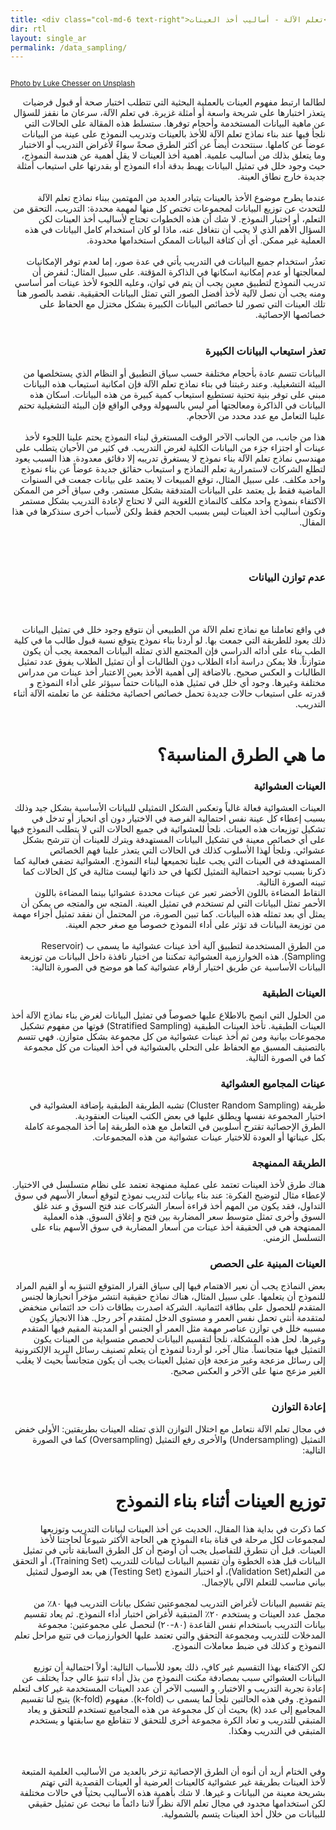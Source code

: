 ```yaml
---
title: <div class="col-md-6 text-right">تعلم الآلة ‫-‬ أساليب أخذ العينات</div>
dir: rtl
layout: single_ar
permalink: /data_sampling/
---
```

<img src="/assets/images/119-icon.jpg" alt="">


<small><a href="https://unsplash.com/@impatrickt">Photo by Luke Chesser on Unsplash</a></small>

<div style="direction: rtl; text-align: right;">
لطالما ارتبط مفهوم العينات بالعملية البحثية التي تتطلب اختبار صحة أو قبول فرضيات يتعذر اختبارها على شريحة واسعة أو أمثلة غزيرة.  في تعلم الآلة، سرعان ما نقفز للسؤال عن ماهية البيانات المستخدمة وأحجام توفرها. ستسلط هذه المقالة على الحالات التي نلجأ فيها عند بناء نماذج تعلم الآلة للأخذ بالعينات وتدريب النموذج على عينة من البيانات عوضاً عن كاملها. سنتحدث أيضاً عن أكثر الطرق صحةً سواءً لأغراض التدريب أو الاختبار وما يتعلق بذلك من أساليب علمية.   أهمية أخذ العينات لا يقل أهمية عن هندسة النموذج، حيث وجود خلل في تمثيل البيانات يهبط بدقة أداء النموذج أو بقدرتها على استيعاب أمثلة جديدة خارج نطاق العينة.  
<br/><br/>
عندما يطرح موضوع الأخذ بالعينات يتبادر العديد من المهتمين ببناء نماذج تعلم الآلة للتحدث عن توزيع البيانات لمجموعات تختص كل منها لمهمة محددة: التدريب، التحقق من التعلم، أو اختبار النموذج. لا شك أن هذه الخطوات تحتاج لأساليب أخذ العينات لكن السؤال الأهم الذي لا يجب أن نتغافل عنه، ماذا لو كان استخدام كامل البيانات في هذه العملية غير ممكن. أي أن كثافة البيانات الممكن استخدامها محدودة.  
<br/><br/>
تعذُر استخدام جميع البيانات في التدريب يأتي في عدة صور، إما لعدم توفر الإمكانيات لمعالجتها أو عدم إمكانية اسكانها في الذاكرة المؤقتة. على سبيل المثال: لنفرض أن تدريب النموذج لتطبيق معين يجب أن يتم في ثوان، وعليه اللجوء لأخذ عينات أمر أساسي ومنه يجب أن نصل لآلية لأخذ أفضل الصور التي تمثل البيانات الحقيقية. نقصد بالصور هنا تلك العينات التي تصور لنا خصائص البيانات الكبيرة بشكل مختزل مع الحفاظ على خصائصها الإحصائية.
<br/><br/>
<h3> تعذر استيعاب البيانات الكبيرة </h3>

البيانات تتسم عادة بأحجام مختلفة حسب سياق التطبيق أو النظام الذي يستخلصها من البيئة التشغيلية. وعند رغبتنا في بناء نماذج تعلم الآلة فإن امكانية استيعاب هذه البيانات مبني على توفر بنية تحتية تستطيع استيعاب كمية كبيرة من هذه البيانات. اسكان هذه البيانات في الذاكرة ومعالجتها أمر ليس بالسهولة ووفي الواقع فإن البيئة التشغيلية تحتم علينا التعامل مع عدد محدد من الأحجام.
<br/><br/>
هذا من جانب، من الجانب الآخر الوقت المستغرق لبناء النموذج يحتم علينا اللجوء لأخذ عينات أو اجتزاء جزء من البيانات الكلية لغرض التدريب. في كثير من الأحيان يتطلب على مهندسي نماذج تعلم الآلة بناء نموذج لا يستغرق تدريبه إلا دقائق معدودة. هذا السبب يعود لتطلع الشركات لاستمرارية تعلم النماذج و استيعاب حقائق جديدة عوضاً عن بناء نموذج واحد مكلف. على سبيل المثال، توقع المبيعات لا يعتمد على بيانات جمعت في السنوات الماضية فقط بل يعتمد على البيانات المتدفقة بشكل مستمر. وفي سياق آخر من الممكن الاكتفاء بنموذج واحد مكلف كالنماذج اللغوية التي لا تحتاج لإعادة التدريب بشكل مستمر وتكون أساليب أخذ العينات ليس بسبب الحجم فقط ولكن لأسباب أخرى سنذكرها في هذا المقال.

<br/><br/>
<h3> عدم توازن البيانات </h3>
<img src="/assets/images/122-icon.jpg" alt="">

<br/><br/>
في واقع تعاملنا مع نماذج تعلم الآلة من الطبيعي أن نتوقع وجود خلل في تمثيل البيانات ذلك يعود للطريقة التي جمعت بها. لو أردنا بناء نموذج يتوقع نسبة قبول طالب ما في كلية الطب بناء على أدائه الدراسي فإن المجتمع الذي تمثله البيانات المجمعة يجب أن يكون متوازناً. فلا يمكن دراسة أداء الطلاب دون الطالبات أو أن تمثيل الطلاب يفوق عدد تمثيل الطالبات و العكس صحيح. بالاضافة إلى أهمية الأخذ بعين الاعتبار أخذ عينات من مدراس مختلفة وغيرها. وجود أي خلل في تمثيل هذه البيانات حتماً سيؤثر على أداء النموذج و قدرته على استيعاب حالات جديدة تحمل خصائص احصائية مختلفة عن ما تعلمته الآلة أثناء التدريب.
<br/><br/>
<h1> ما هي الطرق المناسبة؟ </h1>
<h3> العينات العشوائية </h3>
العينات العشوائية فعالة غالباً وتعكس الشكل التمثيلي للبيانات الأساسية بشكل جيد وذلك بسبب إعطاء كل عينة نفس احتمالية الفرصة في الاختيار دون أي انحياز أو تدخل في تشكيل توزيعات هذه العينات. نلجأ للعشوائية في جميع الحالات التي لا يتطلب النموذج فيها على أي خصائص معينة في تشكيل البيانات المستهدفة ويترك للعينات أن تترشح بشكل عشوائي. ونلجأ لهذا الأسلوب كذلك في الحالات التي يتعذر علينا فهم الخصائص المستهدفة في العينات التي يجب علينا تجميعها لبناء النموذج. العشوائية تضفي فعالية كما ذكرنا بسبب توحيد احتمالية التمثيل لكنها في حد ذاتها ليست مثالية في كل الحالات كما تبينه الصورة التالية.
<img src="/assets/images/120-icon.jpg" alt="">
<br/>
النقاط المضاءة باللون الأخضر تعبر عن عينات محددة عشوائيا بينما المضاءة باللون الأحمر تمثل البيانات التي لم تستخدم في تمثيل العينة. المتجه س والمتجه ص يمكن أن يمثل أي بعد تمثله هذه البيانات. كما تبين الصورة، من المحتمل أن نفقد تمثيل أجزاء مهمة من توزيعة البيانات قد تؤثر على أداء النموذج خصوصاً مع صغر حجم العينة.
<br/><br/>
من الطرق المستخدمة لتطبيق آلية أخذ عينات عشوائية ما يسمى ب (Reservoir Sampling). هذه الخوارزمية العشوائية تمكننا من اختيار نافذة داخل البيانات من توزيعة البيانات الأساسية عن طريق اختيار أرقام عشوائية كما هو موضح في الصورة التالية:
<img src="/assets/images/125-icon.png" alt="">
<h3> العينات الطبقية </h3>
من الحلول التي انصح بالاطلاع عليها خصوصاً في تمثيل البيانات لغرض بناء نماذج الآلة أخذ العينات الطبقية. تأخذ العينات الطبقية (Stratified Sampling) قوتها من مفهوم تشكيل مجموعات بيانية ومن ثم أخذ عينات عشوائية من كل مجموعة بشكل متوازن. فهي تتسم بالتصنيف المسبق مع الحفاظ على التحلي بالعشوائية في أخذ العينات من كل مجموعة كما في الصورة التالية.
<img src="/assets/images/121-icon.jpg" alt="">
<h3> عينات المجاميع العشوائية  </h3>
طريقة (Cluster Random Sampling) تشبه الطريقة الطبقية بإضافة العشوائية في اختيار المجموعة نفسها ويطلق عليها في بعض الكتب العينات العنقودية.
<br/>
<img src="/assets/images/123-icon.png" alt="">
<br/>
الطرق الإحصائية تقترح أسلوبين في التعامل مع هذه الطريقة إما أخذ المجموعة كاملة بكل عيناتها أو العودة للاختيار عينات عشوائية من هذه المجموعات. 
<h3> الطريقة الممنهجة </h3>
هناك طرق لأخذ العينات تعتمد على عملية ممنهجة تعتمد على نظام متسلسل في الاختيار.  لإعطاء مثال لتوضيح الفكرة: عند بناء بيانات لتدريب نموذج لتوقع أسعار الأسهم في سوق التداول، فقد يكون من المهم أخذ قراءة أسعار الشركات عند فتح السوق و عند غلق السوق وأخرى تمثل متوسط سعر المضاربة بين فتح و إغلاق السوق. هذه العملية الممنهجة هي في الحقيقة أخذ عينات من أسعار المضاربة في سوق الأسهم بناء على التسلسل الزمني. 
<br/>
<h3> العينات المبنية على الحصص </h3>
بعض النماذج يجب أن نعير الاهتمام فيها إلى سياق القرار المتوقع التنبؤ به أو القيم المراد للنموذج أن يتعلمها. على سبيل المثال، هناك نماذج حقيقية انتشر مؤخراً انحيازها لجنس المتقدم للحصول على بطاقة ائتمانية. الشركة اصدرت بطاقات ذات حد ائتماني منخفض لمتقدمة أنثى تحمل نفس العمر و مستوى الدخل لمتقدم آخر رجل. هذا الانجياز يكون مسببه خلل في توازن عناصر مهمة مثل العمر أو الجنس أو المدينة المقيم فيها المتقدم وغيرها. لحل هذه المشكلة، نلجأ لتقسيم البيانات لحصص متسواية من العينات يكون التمثيل فيها متجانساً. مثال آخر، لو أردنا لنموذج أن يتعلم تصنيف رسائل البريد الإلكترونية إلى رسائل مزعجة وغير مزعجة فإن تمثيل العينات يجب أن يكون متجانساً بحيث لا يغلب الغير مزعج منها على الآخر و العكس صحيح.
<br/><br/>
<h3> إعادة التوازن </h3>
في مجال تعلم الآلة نتعامل مع اختلال التوازن الذي تمثله العينات بطريقتين: الأولى خفض التمثيل (Undersampling) والأخرى رفع التمثيل (Oversampling) كما في الصورة التالية:
<br/>
<img src="/assets/images/124-icon.png" alt="">
<br/><br/>
<h1> توزيع العينات أثناء بناء النموذج </h1>
كما ذكرت في بداية هذا المقال، الحديث عن أخذ العينات لبيانات التدريب وتوزيعها لمجموعات لكل مرحلة في قناة بناء النموذج هي الحاجة الأكثر شيوعاً لحاجتنا لأخذ العينات. قبل أن نتطرق للتفاصيل يجب أن أوضح أن كل الطرق السابقة تأتي في تمثيل البيانات قبل هذه الخطوة وأن تقسيم البيانات لبيانات للتدريب (Training Set)، أو التحقق من التعلم(Validation Set)، أو اختبار النموذج (Testing Set) هي بعد الوصول لتمثيل بياني مناسب للتعلم الآلي بالإجمال.
<br/><br/>
يتم تقسيم البيانات لأغراض التدريب لمجموعتين تشكل بيانات التدريب فيها ٨٠٪ من مجمل عدد العينات و يستخدم ٢٠٪ المتبقية لأغراض اختبار أداء النموذج.  ثم يعاد تقسيم بيانات التدريب باستخدام نفس القاعدة (٨٠-٢٠) لنحصل على مجموعتين: مجموعة المدخلات للتدريب ومجموعة التحقق والتي تعتمد عليها الخوارزميات في تتبع مراحل تعلم النموذج و كذلك في ضبط معاملات النموذج. 
<br/><br/>
لكن الاكتفاء بهذا التقسيم غير كافٍ، ذلك يعود للأسباب التالية: أولاً احتمالية أن توزيع البيانات العشوائي سبب بمصادفة مكنت النموذج من بذل أداء تنبؤ عالي جداً يختلف عن إعادة تجربة التدريب و الاختبار. و السبب الآخر أن عدد العينات المستخدمة غير كاف لتعلم النموذج. وفي هذه الحالتين نلجأ لما يسمى ب (k‪-‬fold). مفهوم (k-fold) يتيح لنا تقسيم المجاميع إلى عدد (k) بحيث أن كل مجموعة من هذه المجاميع  تستخدم للتحقق و يعاد المتبقي للتدريب و تعاد الكرة مجموعة أخرى للتحقق لا تتقاطع مع سابقتها و يستخدم المتبقي في التدريب وهكذا.

<br/><br/>
وفي الختام أريد أن أنوه أن الطرق الإحصائية تزخر بالعديد من الأساليب العلمية المتبعة لأخذ العينات بطريقة غير عشوائية كالعينات العرضية أو العينات القصدية التي تهتم بشريحة معينة من البيانات و غيرها. لا شك بأهمية هذه الأساليب بحثياً في حالات مختلفة لكن استخدامها محدود في مجال تعلم الآلة نظراً لاننا دائماً ما نبحث عن تمثيل حقيقي للبيانات من خلال أخذ العينات يتسم بالشمولية.
